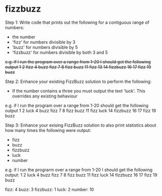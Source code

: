 # fizzbuzz

Step 1:
Write code that prints out the following for a contiguous range of numbers:

* the number
* 'fizz' for numbers divisible by 3
* 'buzz' for numbers divisible by 5
* 'fizzbuzz' for numbers divisible by both 3 and 5

~~e.g. if I run the program over a range from 1-20 I should get the following output
1 2 fizz 4 buzz fizz 7 8 fizz buzz 11 fizz 13 14 fizzbuzz 16 17 fizz 19 buzz~~

Step 2:
Enhance your existing FizzBuzz solution to perform the following:
* If the number contains a three you must output the text 'luck'. This overrides any existing behaviour

e.g. if I run the program over a range from 1-20 should get the following output
1 2 luck 4 buzz fizz 7 8 fizz buzz 11 fizz luck 14 fizzbuzz 16 17 fizz 19 buzz

Step 3:
Enhance your exising FizzBuzz solution to also print statistics about how many times the following were output:

- fizz
- buzz
- fizzbuzz
- luck
- number

e.g. if I run the prograrm over a range from 1-20 I should get the following output:
1 2 luck 4 buzz fizz 7 8 fizz buzz 11 fizz luck 14 fizzbuzz 16 17 fizz 19 buzz

fizz: 4
buzz: 3
fizzbuzz: 1
luck: 2
number: 10
